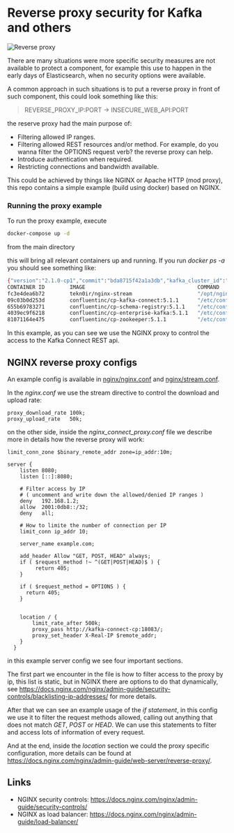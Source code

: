 # Reverse proxy security for Kafka and others

![Reverse proxy](http://www.loadbalancer.org/blog/content/images/2017/08/DMZ-comic-final.jpg "reverse proxy")


There are many situations were more specific security measures are not available to protect a component, for example this use to happen in the early days of Elasticsearch, when no security options were available.


A common approach in such situations is to put a reverse proxy in front of such component, this could look something like this:

> REVERSE_PROXY_IP:PORT -> INSECURE_WEB_API:PORT

the reserve proxy had the main purpose of:

* Filtering allowed IP ranges.
* Filtering allowed REST resources and/or method. For example, do you wanna filter the OPTIONS request verb? the reverse proxy can help.
* Introduce authentication when required.
* Restricting connections and bandwidth available.

This could be achieved by things like NGINX or Apache HTTP (mod proxy), this repo contains a simple example (build using docker) based on NGINX.

### Running the proxy example

To run the proxy example, execute
```bash
docker-compose up -d
```

from the main directory

this will bring all relevant containers up and running. If you run _docker ps -a_ you should see something like:

```bash
{"version":"2.1.0-cp1","commit":"bda8715f42a1a3db","kafka_cluster_id":"PFxU2FYZRyqbITvyx8ETEQ"}%                                                                                                                       ➜  reverse-proxy docker ps -a
CONTAINER ID        IMAGE                                    COMMAND                  CREATED             STATUS              PORTS                                     NAMES
fc3e4dea6b72        tekn0ir/nginx-stream                     "/opt/nginx/sbin/ngi…"   About an hour ago   Up About an hour    80/tcp, 443/tcp, 0.0.0.0:8080->8080/tcp   nginx
09c03b0d253d        confluentinc/cp-kafka-connect:5.1.1      "/etc/confluent/dock…"   About an hour ago   Up About an hour    8083/tcp, 9092/tcp                        reverse-proxy_kafka-connect-cp_1
655b69783271        confluentinc/cp-schema-registry:5.1.1    "/etc/confluent/dock…"   About an hour ago   Up About an hour    0.0.0.0:8081->8081/tcp                    reverse-proxy_schema-registry_1
4039ec9f6218        confluentinc/cp-enterprise-kafka:5.1.1   "/etc/confluent/dock…"   About an hour ago   Up About an hour    0.0.0.0:9092->9092/tcp                    reverse-proxy_kafka_1
81071164e475        confluentinc/cp-zookeeper:5.1.1          "/etc/confluent/dock…"   About an hour ago   Up About an hour    2181/tcp, 2888/tcp, 3888/tcp              reverse-proxy_zookeeper_1
```

In this example, as you can see we use the NGINX proxy to control the access to the Kafka Connect REST api.

## NGINX reverse proxy configs

An example config is available in [nginx/nginx.conf](nginx.conf) and [nginx/stream.conf](server.conf).  

In the _nginx.conf_ we use the stream directive to control the download and upload rate:

```
proxy_download_rate 100k;
proxy_upload_rate   50k;
```

on the other side, inside the  _nginx_connect_proxy.conf_ file we describe more in details how the reverse proxy will work:

```
limit_conn_zone $binary_remote_addr zone=ip_addr:10m;

server {
    listen 8080;
    listen [::]:8080;

    # Filter access by IP
    # ( uncomment and write down the allowed/denied IP ranges )
    deny   192.168.1.2;
    allow  2001:0db8::/32;
    deny   all;

    # How to limite the number of connection per IP
    limit_conn ip_addr 10;

    server_name example.com;

    add_header Allow "GET, POST, HEAD" always;
    if ( $request_method !~ ^(GET|POST|HEAD)$ ) {
	     return 405;
    }

    if ( $request_method = OPTIONS ) {
      return 405;
    }


    location / {
        limit_rate_after 500k;
        proxy_pass http://kafka-connect-cp:18083/;
        proxy_set_header X-Real-IP $remote_addr;
    }
  }
```

in this example server config we see four important sections.

The first part we encounter in the file is how to filter access to the proxy by ip, this list is static, but in NGINX there are options to do that dynamically, see https://docs.nginx.com/nginx/admin-guide/security-controls/blacklisting-ip-addresses/ for more details.

After that we can see an example usage of the _if statement_, in this config we use it to filter the request methods allowed, calling out anything that does not match _GET_, _POST_ or _HEAD_. We can use this statements to filter and access lots of information of every request.

And at the end, inside the _location_ section we could the proxy specific configuration, more details can be found at https://docs.nginx.com/nginx/admin-guide/web-server/reverse-proxy/.


## Links

* NGINX security controls: https://docs.nginx.com/nginx/admin-guide/security-controls/
* NGINX as load balancer: https://docs.nginx.com/nginx/admin-guide/load-balancer/
